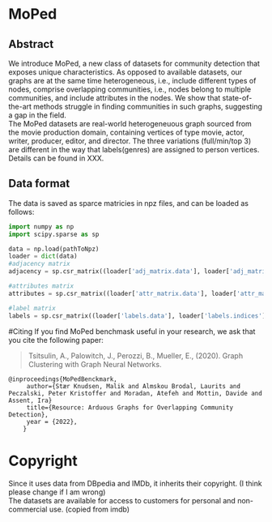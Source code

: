 # MoPed
## Abstract
We introduce MoPed, a new class of datasets for community detection that exposes unique characteristics. As opposed to available datasets, our graphs are at the same time heterogeneous, i.e., include different types of nodes, comprise overlapping communities, i.e., nodes belong to multiple communities, and include attributes in the nodes. We show that state-of-the-art methods struggle in finding communities in such graphs, suggesting a gap in the field. 
<br>
The MoPed datasets are real-world heterogeneuous graph sourced from the movie production domain, containing vertices of type movie, actor, writer, producer, editor, and director. 
The three variations (full/min/top 3) are different in the way that labels(genres) are assigned to person vertices. Details can be found in XXX.
## Data format
The data is saved as sparce matricies in npz files, and can be loaded as follows:
```python
import numpy as np
import scipy.sparse as sp

data = np.load(pathToNpz)
loader = dict(data)
#adjacency matrix
adjacency = sp.csr_matrix((loader['adj_matrix.data'], loader['adj_matrix.indices'], loader['adj_matrix.indptr']), shape=loader['adj_matrix.shape'])

#attributes matrix
attributes = sp.csr_matrix((loader['attr_matrix.data'], loader['attr_matrix.indices'], loader['attr_matrix.indptr']), shape=loader['attr_matrix.shape'])

#label matrix
labels = sp.csr_matrix((loader['labels.data'], loader['labels.indices'], loader['labels.indptr']), shape=loader['labels.shape'])

```
#Citing
If you find MoPed benchmask useful in your research, we ask that you cite the following paper:

> Tsitsulin, A., Palowitch, J., Perozzi, B., Mueller, E., (2020).
> Graph Clustering with Graph Neural Networks.
```
@inproceedings{MoPedBenckmark,
     author={Stær Knudsen, Malik and Almskou Brodal, Laurits and Peczalski, Peter Kristoffer and Moradan, Atefeh and Mottin, Davide and Assent, Ira}
     title={Resource: Arduous Graphs for Overlapping Community Detection},
     year = {2022},
    }
```

# Copyright
Since it uses data from DBpedia and IMDb, it inherits their copyright. (I think please change if I am wrong) <br>
The datasets are available for access to customers for personal and non-commercial use. (copied from imdb)


